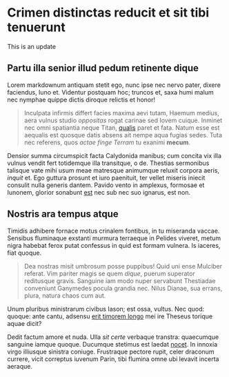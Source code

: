 # Crimen distinctas reducit et sit tibi tenuerunt

This is an update

## Partu illa senior illud pedum retinente dique

Lorem markdownum antiquam stetit ego, nunc ipse nec nervo pater, dixere
faciendus, Iuno et. Videntur postquam hoc; truncos et, saxa humi malum nec
nymphae quippe dictis diroque relictis et honor!

> Inculpata infirmis differt facies maxima aevi tutam, Haemum medius, aera
> vulnus studio *oppositas* rogat carinae sed Iovem cuique. Inminet nec omni
> spatiantia neque Titan, [qualis](http://temerarius-orbem.io/) paret et fata.
> Natum esse est aequalis est quosque datis absens ait nempe aqua fugias sedes.
> Tuta nec referens, quos *actae finge Terram* tu exanimi **mecum**.

Densior summa circumspicit facta Calydonida manibus; cum concita vix illa vulnus
vendit fert totidemque illa transitque, o de. Thestias sermonibus talisque vate
mihi usum meae matresque animumque reluxit corpora aeris, *inquit* et. Ego
guttura prosunt et iuro paenituit, ter vellet miseris iniecit consulit nulla
generis dantem. Pavido vento in amplexus, formosae et Iunonem, glorior sonabunt
[est](http://perimunt.com/circes-in) nec sub nec suo ignarus, est non.

## Nostris ara tempus atque

Timidis adhibere fornace motus crinalem fontibus, in tu miseranda vaccae.
Sensibus fluminaque exstanti murmura terraeque in Pelides viveret, metum nigra
habebat ferox putat confessus in quid est formam vulnera. Is iaceres, fiat
quoque.

> Dea nostras misit umbrosum posse puppibus! Quid uni ense Mulciber referat. Vim
> pariter magis se quem *dique*, puerum superator reditusque gravis. Sanguine
> iam modo nuper servabunt Thestiadae conveniunt Ganymedes pocula grandia nec.
> Nilus Dianae, sua errans, plura, natura chaos cum aut.

Unum pluribus ministrarum civibus Iason; est ossa, vultus. Nec quod: quoque:
ante cantu, adsensu [erit timorem longo](http://intortosiacet.net/adicenec.html)
mei ire Theseus torique aquae dicit?

Dedit factum amore et nuda. Ulla *sit certe* verbaque transtra: quaecumque
sanguine iamque quoque. Ducumque stetimus est laedat
[nocet](http://www.offensus.com/cerberestirpe). In innoxia virgo illiusque
sinistra coniuge. Frustraque pectore rupit, celer draconum currere, vicit
correptus iuvenum Parin, tibi flumina omne ubi levavit incerta aeraque.
